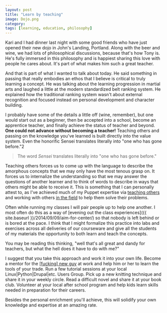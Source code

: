```yaml
---
layout: post
title: "Learn by teaching"
image: Dojo.png
category:
tags: [learning, education, philosophy]
---
```

Kari and I had dinner last night with some good friends who have just opened
their new dojo in John's Landing, Portland. Along with the beer and wine, we
had lots of philosophical discussions, because that's how Tony is. He's fully
immersed in this philosophy and is happiest sharing this love with people he
cares about. It's part of what makes him such a great teacher.

And that is part of what I wanted to talk about today. He said something in
passing that really embodies an ethos that I believe is critical to truly
learning a concept. He was talking about the learning progression in martial
arts and laughed a little at the modern standardized belt ranking system. He
explained how the traditional ranking system wasn't about external recognition
and focused instead on personal development and character building.

I probably have some of the details a little off (wine, remember), but one would
start out as a beginner, then be accepted into a school, become an apprentice
teacher, and finally achieve the status of teacher and beyond. **One could not
advance without becoming a teacher!** Teaching others and passing on the knowledge
you've learned is built directly into the value system. Even the honorific
Sensei translates literally into "one who has gone before."2

> The word *Sensei* translates literally into "one who has gone before."

Teaching others forces us to come up with the language to describe the amorphous
concepts that we may only have the most tenous grasp on. It forces us to
internalize the understanding so that we may answer the questions of another
learner and to think of words to describe in ways that others might be able to
receive it. This is something that I can personally attest to, as I've achieved
much of my Puppet expertise via [teaching others](https://puppetlabs.com/learn)
and working with others [in the field](https://puppetlabs.com/services/professional-services)
to help them solve their problems.

Often while running my classes I will pair people up to help one another. I most
often do this as a way of [evening out the class experiences]({{ site.baseurl }}/2014/09/09/aim-for-center/)
so that nobody is left behind or is bored at the pace. I think that I might
formalize this practice into labs and exercises across all deliveries of our
courseware and give all the students of my materials the opportunity to both
learn and teach the concepts.

You may be reading this thinking, "well that's all great and dandy for teachers,
but what the hell does it have to do with me?"

I suggest that you take this approach and work it into your own life. Become a
mentor for the [[fucking] new guy](http://en.wikipedia.org/wiki/FNG_syndrome) at
work and help him or her to learn the tools of your trade. Run a few tutorial
sessions at your local Linux|Python|Drupal|etc. Users Group. Pick up a new
knitting technique and share it in your weekly circle. Read a difficult novel
and share it at your book club.  Volunteer at your local after school program
and help kids learn skills needed in preparation for their careers.

Besides the personal enrichment you'll achieve, this will solidify your own
knowledge and expertise at an amazing rate.
